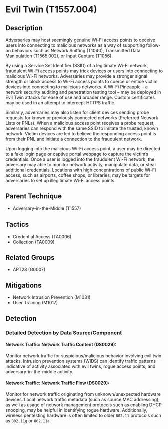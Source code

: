 # Evil Twin (T1557.004)

## Description
Adversaries may host seemingly genuine Wi-Fi access points to deceive users into connecting to malicious networks as a way of supporting follow-on behaviors such as Network Sniffing (T1040), Transmitted Data Manipulation (T1565.002), or Input Capture (T1056).

By using a Service Set Identifier (SSID) of a legitimate Wi-Fi network, fraudulent Wi-Fi access points may trick devices or users into connecting to malicious Wi-Fi networks.  Adversaries may provide a stronger signal strength or block access to Wi-Fi access points to coerce or entice victim devices into connecting to malicious networks.  A Wi-Fi Pineapple – a network security auditing and penetration testing tool – may be deployed in Evil Twin attacks for ease of use and broader range. Custom certificates may be used in an attempt to intercept HTTPS traffic. 

Similarly, adversaries may also listen for client devices sending probe requests for known or previously connected networks (Preferred Network Lists or PNLs). When a malicious access point receives a probe request, adversaries can respond with the same SSID to imitate the trusted, known network.  Victim devices are led to believe the responding access point is from their PNL and initiate a connection to the fraudulent network.

Upon logging into the malicious Wi-Fi access point, a user may be directed to a fake login page or captive portal webpage to capture the victim’s credentials. Once a user is logged into the fraudulent Wi-Fi network, the adversary may able to monitor network activity, manipulate data, or steal additional credentials. Locations with high concentrations of public Wi-Fi access, such as airports, coffee shops, or libraries, may be targets for adversaries to set up illegitimate Wi-Fi access points. 

## Parent Technique
- Adversary-in-the-Middle (T1557)

## Tactics
- Credential Access (TA0006)
- Collection (TA0009)

## Related Groups
- APT28 (G0007)

## Mitigations
- Network Intrusion Prevention (M1031)
- User Training (M1017)

## Detection

### Detailed Detection by Data Source/Component
#### Network Traffic: Network Traffic Content (DS0029): 
Monitor network traffic for suspicious/malicious behavior involving evil twin attacks. Intrusion prevention systems (WIDS) can identify traffic patterns indicative of activity associated with evil twins, rogue access points, and adversary-in-the-middle activity.


#### Network Traffic: Network Traffic Flow (DS0029): 
Monitor for network traffic originating from unknown/unexpected hardware devices. Local network traffic metadata (such as source MAC addressing), as well as usage of network management protocols such as enabling DHCP snooping, may be helpful in identifying rogue hardware.  Additionally, wireless pentesting hardware is often limited to older ```802.11``` protocols such as ```802.11g``` or ```802.11a```.

